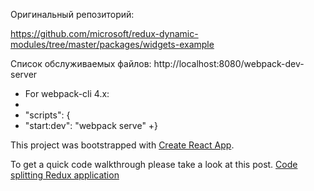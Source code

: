 Оригинальный репозиторий:

https://github.com/microsoft/redux-dynamic-modules/tree/master/packages/widgets-example

 Список обслуживаемых файлов:
 http://localhost:8080/webpack-dev-server
 
+ For webpack-cli 4.x:
+
+ "scripts": {
+  "start:dev": "webpack serve"
+}


This project was bootstrapped with [Create React App](https://github.com/facebook/create-react-app).

To get a quick code walkthrough please take a look at this post. [Code splitting Redux application](https://medium.com/@navneetg/https-medium-com-navneetg-code-splitting-redux-application-1e903f3fa210)
